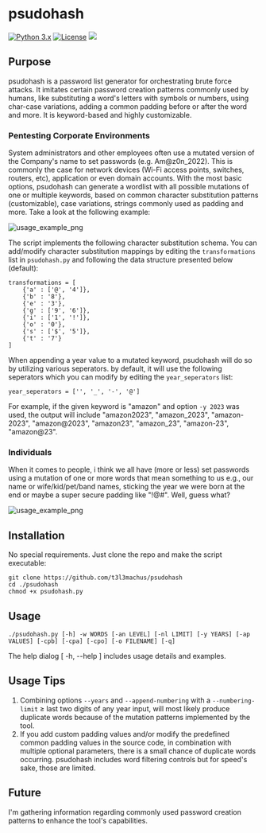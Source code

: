 # psudohash
[![Python 3.x](https://img.shields.io/badge/python-3.x-yellow.svg)](https://www.python.org/) [![License](https://img.shields.io/badge/license-MIT-red.svg)](https://github.com/t3l3machus/psudohash/blob/main/LICENSE) 
<img src="https://img.shields.io/badge/Maintained%3F-Yes-23a82c">  

## Purpose
psudohash is a password list generator for orchestrating brute force attacks. It imitates certain password creation patterns commonly used by humans, like substituting a word's letters with symbols or numbers, using char-case variations, adding a common padding before or after the word and more. It is keyword-based and highly customizable.

### Pentesting Corporate Environments
System administrators and other employees often use a mutated version of the Company's name to set passwords (e.g. Am@z0n_2022). This is commonly the case for network devices (Wi-Fi access points, switches, routers, etc), application or even domain accounts. With the most basic options, psudohash can generate a wordlist with all possible mutations of one or multiple keywords, based on common character substitution patterns (customizable), case variations, strings commonly used as padding and more. Take a look at the following example:  

![usage_example_png](https://raw.github.com/t3l3machus/psudohash/master/Screenshots/ms-example.png)

The script implements the following character substitution schema. You can add/modify character substitution mappings by editing the `transformations` list in `psudohash.py` and following the data structure presented below (default):
```
transformations = [
	{'a' : ['@', '4']},
	{'b' : '8'},
	{'e' : '3'},
	{'g' : ['9', '6']},
	{'i' : ['1', '!']},
	{'o' : '0'},
	{'s' : ['$', '5']},
	{'t' : '7'}
]
```  

When appending a year value to a mutated keyword, psudohash will do so by utilizing various seperators. by default, it will use the following seperators which you can modify by editing the `year_seperators` list:  
```
year_seperators = ['', '_', '-', '@']
```
For example, if the given keyword is "amazon" and option `-y 2023` was used, the output will include "amazon2023", "amazon_2023", "amazon-2023", "amazon@2023", "amazon23", "amazon_23", "amazon-23", "amazon@23".
  
### Individuals
When it comes to people, i think we all have (more or less) set passwords using a mutation of one or more words that mean something to us e.g., our name or wife/kid/pet/band names, sticking the year we were born at the end or maybe a super secure padding like "!@#". Well, guess what?

![usage_example_png](https://raw.github.com/t3l3machus/psudohash/master/Screenshots/multiple-words.png)

## Installation
No special requirements. Just clone the repo and make the script executable:
```
git clone https://github.com/t3l3machus/psudohash
cd ./psudohash
chmod +x psudohash.py
```  
## Usage
```
./psudohash.py [-h] -w WORDS [-an LEVEL] [-nl LIMIT] [-y YEARS] [-ap VALUES] [-cpb] [-cpa] [-cpo] [-o FILENAME] [-q]
```
The help dialog [ -h, --help ] includes usage details and examples.
## Usage Tips
1. Combining options `--years` and `--append-numbering` with a `--numbering-limit` ≥ last two digits of any year input, will most likely produce duplicate words because of the mutation patterns implemented by the tool. 
2. If you add custom padding values and/or modify the predefined common padding values in the source code, in combination with multiple optional parameters, there is a small chance of duplicate words occurring. psudohash includes word filtering controls but for speed's sake, those are limited.

## Future 
I'm gathering information regarding commonly used password creation patterns to enhance the tool's capabilities.
